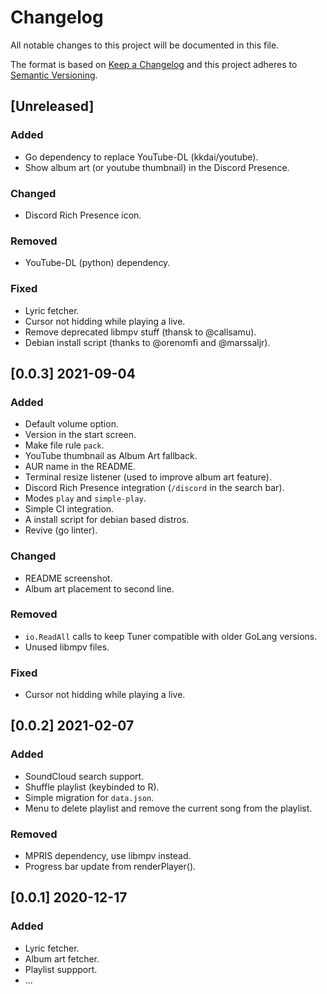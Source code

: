 # Changelog

All notable changes to this project will be documented in this file.

The format is based on [Keep a Changelog](https://keepachangelog.com/en/1.0.0/)
and this project adheres to [Semantic Versioning](https://semver.org/spec/v2.0.0.html).

## [Unreleased]

### Added
- Go dependency to replace YouTube-DL (kkdai/youtube).
- Show album art (or youtube thumbnail) in the Discord Presence.

### Changed
- Discord Rich Presence icon.

### Removed
- YouTube-DL (python) dependency.

### Fixed
- Lyric fetcher.
- Cursor not hidding while playing a live.
- Remove deprecated libmpv stuff (thansk to @callsamu).
- Debian install script (thanks to @orenomfi and @marssaljr).

## [0.0.3] 2021-09-04

### Added
- Default volume option.
- Version in the start screen.
- Make file rule `pack`.
- YouTube thumbnail as Album Art fallback.
- AUR name in the README.
- Terminal resize listener (used to improve album art feature).
- Discord Rich Presence integration (`/discord` in the search bar).
- Modes `play` and `simple-play`.
- Simple CI integration.
- A install script for debian based distros.
- Revive (go linter).

### Changed
- README screenshot.
- Album art placement to second line.

### Removed
- `io.ReadAll` calls to keep Tuner compatible with older GoLang versions.
- Unused libmpv files.

### Fixed
- Cursor not hidding while playing a live.

## [0.0.2] 2021-02-07

### Added
- SoundCloud search support.
- Shuffle playlist (keybinded to R).
- Simple migration for `data.json`.
- Menu to delete playlist and remove the current song from the playlist.

### Removed
- MPRIS dependency, use libmpv instead.
- Progress bar update from renderPlayer().

## [0.0.1] 2020-12-17

### Added
- Lyric fetcher.
- Album art fetcher.
- Playlist suppport.
- ...
